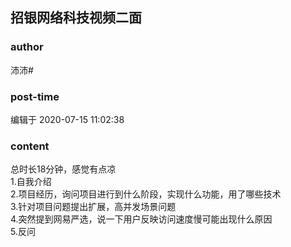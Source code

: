 ## 招银网络科技视频二面
### author 
沛沛#
### post-time 

编辑于  2020-07-15 11:02:38
### content 
<div class="post-topic-des nc-post-content">
 <div>
  总时长18分钟，感觉有点凉
 </div>
 <div>
  1.自我介绍
 </div>
 <div>
  2.项目经历，询问项目进行到什么阶段，实现什么功能，用了哪些技术
 </div>
 <div>
  3.针对项目问题提出扩展，高并发场景问题
 </div>
 <div>
  4.突然提到网易严选，说一下用户反映访问速度慢可能出现什么原因
 </div>
 <div>
  5.反问
 </div>
 <div>
  <br/>
 </div>
</div>
